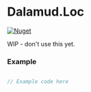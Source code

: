 # Dalamud.Loc
[![Nuget](https://img.shields.io/nuget/v/Dalamud.Loc)](https://www.nuget.org/packages/Dalamud.Loc/)

WIP - don't use this yet.

### Example

```csharp

// Example code here

```
